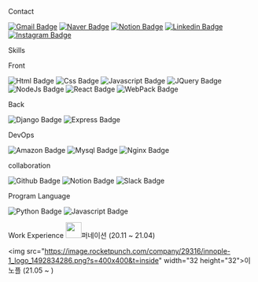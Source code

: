 Contact

[![Gmail Badge](https://img.shields.io/badge/Gmail-d14836?style=flat-square&logo=Gmail&logoColor=white&link=mailto:smsun0329@gmaiil.com)](mailto:smsun0329@gmail.com)
[![Naver Badge](https://img.shields.io/badge/Naver-03C75A?style=flat-square&logo=Naver&logoColor=white&link=mailto:smsun0329@naver.com)](mailto:smsun0329@naver.com)
[![Notion Badge](https://img.shields.io/badge/Notion-black?style=flat-square&logo=Notion&logoColor=white&link=https://www.notion.so/About-Me-1c4d9f3c95a945b98702a985cf645d68)](https://www.notion.so/About-Me-1c4d9f3c95a945b98702a985cf645d68)
[![Linkedin Badge](https://img.shields.io/badge/-LinkedIn-blue?style=flat-square&logo=Linkedin&logoColor=white&link=https://https://www.linkedin.com/in/%EB%AF%BC%EC%84%A0-%EC%86%A1-255795187/)](https://www.linkedin.com/in/%EB%AF%BC%EC%84%A0-%EC%86%A1-255795187/)
[![Instagram Badge](https://img.shields.io/badge/Instagram-E4405F?style=flat-square&logo=Instagram&logoColor=white&link=https://www.instagram.com/smsun0329/)](https://www.instagram.com/smsun0329/)


Skills

Front

![Html Badge](https://img.shields.io/badge/HTML5-E34F26?style=flat-square&logo=HTML5&logoColor=black)
![Css Badge](https://img.shields.io/badge/CSS3-1572B6?style=flat-square&logo=HTML5&logoColor=black)
![Javascript Badge](https://img.shields.io/badge/JavaScript-F7DF1E?style=flat-square&logo=JavaScript&logoColor=black)
![JQuery Badge](https://img.shields.io/badge/jQuery-0769AD?style=flat-square&logo=jQuery&logoColor=black)
![NodeJs Badge](https://img.shields.io/badge/Node.js-339933?style=flat-square&logo=Node.js&logoColor=white)
![React Badge](https://img.shields.io/badge/React-61DAFB?style=flat-square&logo=React&logoColor=white)
![WebPack Badge](https://img.shields.io/badge/Webpack-8DD6F9?style=flat-square&logo=Webpack&logoColor=white)

Back

![Django Badge](https://img.shields.io/badge/Django-092E20?style=flat-square&logo=Django&logoColor=white)
![Express Badge](https://img.shields.io/badge/Express-000000?style=flat-square&logo=Express&logoColor=white)
 
DevOps

![Amazon Badge](https://img.shields.io/badge/Amazon%20Aws-232F3E?style=flat-square&logo=Amazon%20AWS&logoColor=white)
![Mysql Badge](https://img.shields.io/badge/MySQL-4479A1?style=flat-square&logo=MySQL&logoColor=white)
![Nginx Badge](https://img.shields.io/badge/NGINX-009639?style=flat-square&logo=NGINX&logoColor=white)

collaboration

![Github Badge](https://img.shields.io/badge/Github-232F3E?style=flat-square&logo=Github&logoColor=white)
![Notion Badge](https://img.shields.io/badge/Notion-000000?style=flat-square&logo=Notion&logoColor=white)
![Slack Badge](https://img.shields.io/badge/Slack-4A154B?style=flat-square&logo=Slack&logoColor=white)

Program Language

![Python Badge](https://img.shields.io/badge/Python-3776AB?style=flat-square&logo=Python&logoColor=white)
![Javascript Badge](https://img.shields.io/badge/JavaScript-F7DF1E?style=flat-square&logo=JavaScript&logoColor=black)


Work Experience
<img src="https://oopy.lazyrockets.com/api/v2/notion/image?src=https%3A%2F%2Fs3.us-west-2.amazonaws.com%2Fsecure.notion-static.com%2F8894c154-ba5d-4ac1-bebb-ef35d4cfc440%2F__rgb.png%3FX-Amz-Algorithm%3DAWS4-HMAC-SHA256%26X-Amz-Credential%3DAKIAT73L2G45O3KS52Y5%252F20210103%252Fus-west-2%252Fs3%252Faws4_request%26X-Amz-Date%3D20210103T052329Z%26X-Amz-Expires%3D86400%26X-Amz-Signature%3D63de8e501f384ec547658e2e917f8ddd3d672ba2d1cfd27790e9d5d9dd9548a2%26X-Amz-SignedHeaders%3Dhost%26response-content-disposition%3Dfilename%2520%253D%2522__rgb.png%2522&blockId=9c277c94-1126-4661-920e-09482ba60d7f&width=256" width="32" height="32">퍼네이션 (20.11 ~ 21.04)

<img src="https://image.rocketpunch.com/company/29316/innople-1_logo_1492834286.png?s=400x400&t=inside" width="32 height="32">이노플 (21.05 ~ )
